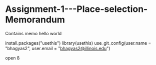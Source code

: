 # Assignment-1---Place-selection-Memorandum
Contains memo 
hello world 


install.packages("usethis")
library(usethis)
use_git_config(user.name = "bhagyas2", user.email = "bhagyas2@illinois.edu")
 
open ß